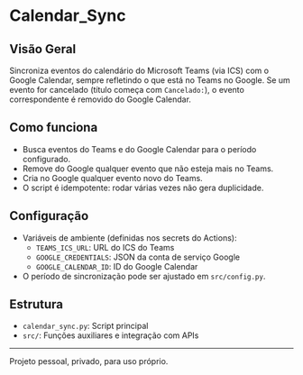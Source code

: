 # Calendar_Sync

## Visão Geral
Sincroniza eventos do calendário do Microsoft Teams (via ICS) com o Google Calendar, sempre refletindo o que está no Teams no Google. Se um evento for cancelado (título começa com `Cancelado:`), o evento correspondente é removido do Google Calendar.

## Como funciona
- Busca eventos do Teams e do Google Calendar para o período configurado.
- Remove do Google qualquer evento que não esteja mais no Teams.
- Cria no Google qualquer evento novo do Teams.
- O script é idempotente: rodar várias vezes não gera duplicidade.

## Configuração
- Variáveis de ambiente (definidas nos secrets do Actions):
  - `TEAMS_ICS_URL`: URL do ICS do Teams
  - `GOOGLE_CREDENTIALS`: JSON da conta de serviço Google
  - `GOOGLE_CALENDAR_ID`: ID do Google Calendar
- O período de sincronização pode ser ajustado em `src/config.py`.

## Estrutura
- `calendar_sync.py`: Script principal
- `src/`: Funções auxiliares e integração com APIs

---
Projeto pessoal, privado, para uso próprio.